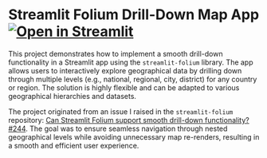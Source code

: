 # Streamlit Folium Drill-Down Map App <a href="https://folium-drill-down.streamlit.app/" target="_blank"><img src="https://static.streamlit.io/badges/streamlit_badge_black_white.svg" alt="Open in Streamlit"></a>

This project demonstrates how to implement a smooth drill-down functionality in a Streamlit app using the `streamlit-folium` library. The app allows users to interactively explore geographical data by drilling down through multiple levels (e.g., national, regional, city, district) for any country or region. The solution is highly flexible and can be adapted to various geographical hierarchies and datasets.

The project originated from an issue I raised in the `streamlit-folium` repository: [Can Streamlit Folium support smooth drill-down functionality? #244](https://github.com/randyzwitch/streamlit-folium/issues/244). The goal was to ensure seamless navigation through nested geographical levels while avoiding unnecessary map re-renders, resulting in a smooth and efficient user experience.